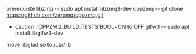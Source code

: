 prerequiste
libzmq 
-- sudo apt install libzmq3-dev
cppzmq
-- git clone https://github.com/zeromq/cppzmq.git
* caution : CPPZMQ_BUILD_TESTS:BOOL=ON to OFF
glfw3
-- sudo apt install libglfw3-dev

move libglad.so to /usr/lib
